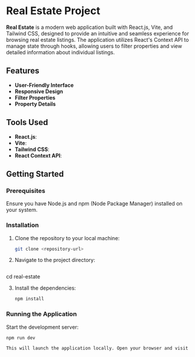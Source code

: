 # Real Estate Project

**Real Estate** is a modern web application built with React.js, Vite, and Tailwind CSS, designed to provide an intuitive and seamless experience for browsing real estate listings. The application utilizes React's Context API to manage state through hooks, allowing users to filter properties and view detailed information about individual listings.

## Features

- **User-Friendly Interface**
- **Responsive Design**
- **Filter Properties**
- **Property Details**

## Tools Used

- **React.js**:
- **Vite**:
- **Tailwind CSS**:
- **React Context API**:

## Getting Started

### Prerequisites

Ensure you have Node.js and npm (Node Package Manager) installed on your system.

### Installation

1. Clone the repository to your local machine:

   ```bash
   git clone <repository-url>

2. Navigate to the project directory:

   ```bash
  cd real-estate
   
3. Install the dependencies:

   ```bash
   npm install

### Running the Application

Start the development server:

   ```bash
   npm run dev

This will launch the application locally. Open your browser and visit 'http://localhost:3000' to view the Real Estate website.
